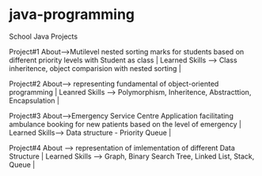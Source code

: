 # java-programming
School Java Projects

Project#1
  About-->Mutilevel nested sorting marks for students based on different priority levels with Student as class |
  Learned Skills --> Class inheritence, object comparision with nested sorting |
  
Project#2
  About--> representing fundamental of object-oriented programming |
  Leanred Skills --> Polymorphism, Inheritence, Abstracttion, Encapsulation |
  
Project#3
About-->Emergency Service Centre Application facilitating ambulance booking for new patients based on the level of emergency |
Learned Skills--> Data structure - Priority Queue |

Project#4
About --> representation of imlementation of different Data Structure |
Learned Skills --> Graph, Binary Search Tree, Linked List, Stack, Queue |

  
